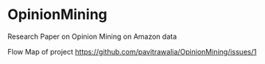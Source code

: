 # OpinionMining
Research Paper on Opinion Mining on Amazon data 


Flow Map of project
https://github.com/pavitrawalia/OpinionMining/issues/1
